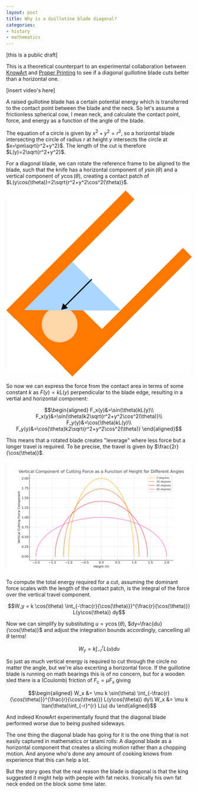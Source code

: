 ```yaml
---
layout: post
title: Why is a Guillotine blade diagonal?
categories:
- history
- mathematics
---
```

[this is a public draft]

This is a theoretical counterpart to an experimental collaboration between [KnowArt](https://www.youtube.com/@KnowArt) and [Proper Printing](https://www.youtube.com/@properprinting) to see if a diagonal guillotine blade cuts better than a horizontal one.

[insert video's here]

A raised guillotine blade has a certain potential energy which is transferred to the contact point between the blade and the neck. So let's assume a frictionless spherical cow, I mean neck, and calculate the contact point, force, and energy as a function of the angle of the blade.

The equation of a circle is given by $x^2+y^2=r^2$, so a horizontal blade intersecting the circle of radius $r$ at height $y$ intersects the circle at $x=\pm\sqrt{r^2+y^2}$. The length of the cut is therefore $L(y)=2\sqrt{r^2+y^2}$.

For a diagonal blade, we can rotate the reference frame to be aligned to the blade, such that the knife has a horizontal component of $y\sin(\theta)$ and a vertical component of $y\cos(\theta)$, creating a contact patch of $L(y\cos(\theta))=2\sqrt{r^2+y^2\cos^2(\theta)}$.

![rotated guillotine](/images/guillotine/geometry.svg)

So now we can express the force from the contact area in terms of some constant $k$ as $F(y)=kL(y)$ perpendicular to the blade edge, resulting in a vertial and horizontal component:

$$\begin{aligned}
F_x(y)&=\sin(\theta)kL(y)\\
F_x(y)&=\sin(\theta)k2\sqrt{r^2+y^2\cos^2(\theta)}\\
F_y(y)&=\cos(\theta)kL(y)\\
F_y(y)&=\cos(\theta)k2\sqrt{r^2+y^2\cos^2(\theta)}
\end{aligned}$$

This means that a rotated blade creates "leverage" where less force but a longer travel is required. To be precise, the travel is given by $\frac{2r}{\cos(\theta)}$.

![vertical component of cutting force](/images/guillotine/vertical_cut_force_plot.svg)

To compute the total energy required for a cut, assuming the dominant force scales with the length of the contact patch, is the integral of the force over the vertical travel component.

$$W_y = k \cos(\theta) \int_{-\frac{r}{\cos(\theta)}}^{\frac{r}{\cos(\theta)}} L(y\cos(\theta)) dy$$

Now we can simplify by substituting $u=y\cos(\theta)$, $dy=\frac{du}{\cos(\theta)}$ and adjust the integration bounds accordingly, cancelling all $\theta$ terms!

$$W_y = k \int_{-r}^{r} L(u) du$$

So just as much vertical energy is required to cut through the circle no matter the angle, but we're also excerting a horizontal force. If the guillotine blade is running on math bearings this is of no concern, but for a wooden sled there is a (Coulomb) friction of $F_c=\mu F_x$ giving

$$\begin{aligned}
W_x &= \mu k \sin(\theta) \int_{-\frac{r}{\cos(\theta)}}^{\frac{r}{\cos(\theta)}} L(y\cos(\theta)) dy\\
W_x &= \mu k \tan(\theta)\int_{-r}^{r} L(u) du
\end{aligned}$$

And indeed KnowArt experimentally found that the diagonal blade performed worse due to being pushed sideways.

The one thing the diagonal blade has going for it is the one thing that is not easily captured in mathematics or tatami rolls: A diagonal blade as a horizontal component that creates a slicing motion rather than a chopping motion. And anyone who's done any amount of cooking knows from experience that this can help a lot.

But the story goes that the real reason the blade is diagonal is that the king suggested it might help with people with fat necks. Ironically his own fat neck ended on the block some time later.